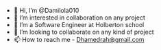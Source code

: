 - 👋 Hi, I’m @Damilola010
- 👀 I’m interested in collaboration on any project
- 🌱 I’m a Software Engineer at Holberton school
- 💞️ I’m looking to collaborate on any kind of project
- 📫 How to reach me - Dhamedrah@gmail.com

<!---
Damilola010/Damilola010 is a ✨ special ✨ repository because its `README.md` (this file) appears on your GitHub profile.
You can click the Preview link to take a look at your changes.
--->
